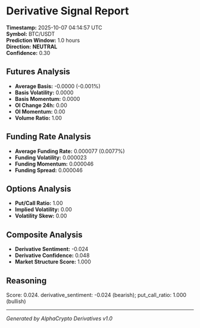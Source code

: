 # Derivative Signal Report

**Timestamp:** 2025-10-07 04:14:57 UTC  
**Symbol:** BTC/USDT  
**Prediction Window:** 1.0 hours  
**Direction:** **NEUTRAL**  
**Confidence:** 0.30

## Futures Analysis
- **Average Basis:** -0.0000 (-0.001%)
- **Basis Volatility:** 0.0000
- **Basis Momentum:** 0.0000
- **OI Change 24h:** 0.00
- **OI Momentum:** 0.00
- **Volume Ratio:** 1.00

## Funding Rate Analysis
- **Average Funding Rate:** 0.000077 (0.0077%)
- **Funding Volatility:** 0.000023
- **Funding Momentum:** 0.000046
- **Funding Spread:** 0.000046

## Options Analysis
- **Put/Call Ratio:** 1.00
- **Implied Volatility:** 0.00
- **Volatility Skew:** 0.00

## Composite Analysis
- **Derivative Sentiment:** -0.024
- **Derivative Confidence:** 0.048
- **Market Structure Score:** 1.000

## Reasoning
Score: 0.024. derivative_sentiment: -0.024 (bearish); put_call_ratio: 1.000 (bullish)

---
*Generated by AlphaCrypto Derivatives v1.0*
